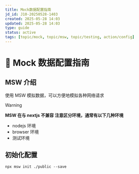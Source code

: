 ```yaml
---
title: Mock数据配置指南
jd_id: J10-20250528-1403
created: 2025-05-28 14:03
updated: 2025-05-28 14:03
type: guide
status: active
tags: [topic/mock, topic/msw, topic/testing, action/config]
---
```


# 🔄 Mock 数据配置指南

## MSW 介绍

使用 MSW 模拟数据，可以方便地模拟各种网络请求

> [!warning]
>
> **MSW 在与 nextjs 不兼容**
> **注意区分环境，通常有以下几种环境**
>
> - nodejs 环境
> - browser 环境
> - 测试环境

## 初始化配置

```
npx msw init ./public --save
```

